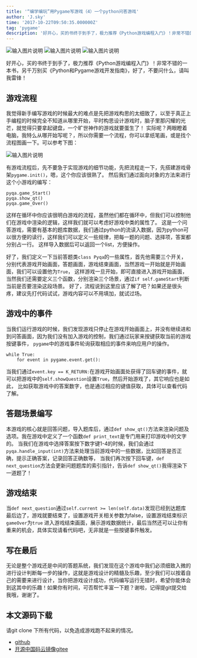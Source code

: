 ```yaml
---
title: '“编学编玩”用Pygame写游戏（4）一个python问答游戏'
author: 'J.sky'
time: '2017-10-22T09:50:35.000000Z'
tag: 'pygame'
description: '好开心，买的书终于到手了，极力推荐《Python游戏编程入门》！非常不错的一本书，另千万别买《Python和Pygame游戏开发指南》，好了，不要问什么，请叫我雷锋！'
---
```


![输入图片说明](https://suiyan.cc/assets/images/media/upload/2017/10/Snip20171022_7.png)
![输入图片说明](https://suiyan.cc/assets/images/media/upload/2017/10/Snip20171022_8.png)
![输入图片说明](https://suiyan.cc/assets/images/media/upload/2017/10/Snip20171022_9.png)

好开心，买的书终于到手了，极力推荐《Python游戏编程入门》！非常不错的一本书，另千万别买《Python和Pygame游戏开发指南》，好了，不要问什么，请叫我雷锋！

## 游戏流程

我觉得新手编写游戏的时候最大的难点是先把游戏构思的太细致了，以至于真正上手编程的时候完全不知道从哪里开始，平时构思设计游戏时，脑子里那闪耀的光芒，就觉得只要拿起键盘，一个旷世神作的游戏就要蛋生了！
实际呢？两眼瞪着电脑，我特么从哪开始写呢？，所以你需要一个流程，你可以拿纸笔画，或是找个流程图画一下。可以参考下图：

![输入图片说明](https://suiyan.cc/assets/images/media/upload/2017/10/Snip20171022_5.png)

有游戏流程后，先不要急于实现游戏的细节功能，先把流程走一下，先搭建游戏骨架`pygame.init()`，嗯，这个你应该很熟了。
然后我们通过面向对象的方法来进行这个小游戏的编写：


    pyqa.game_Start()
    pyqa.show_qt()
    pyqa.game_Over()

这样在循环中你应该很明白游戏的流程，虽然他们都在循环中，但我们可以控制他们在游戏中渲染的逻辑，这样我们就可以考虑好游戏中类的属性了。
这是一个问答游戏，需要有基本的题库数据，我们通过python的流读入数据，因为python可以很方便的读行，这样我们可以定义一些规律，把每一题的问题、选择项，答案都分别占一行。
这样导入数据后可以返回一个list，方便操作。

好了，我们定义一下当前答题类`class Pyqa`的一些属性，首先他需要三个开关，分别代表游戏开始画面，答题画面，游戏结束画面，当然游戏一开始就是开始画面，我们可以设置他为`True`，
这样游戏一旦开始，即可直接进入游戏开始画面，当然我们还需要定义三个函数，分别渲染三个场景，通过`if self.gameStart`判断当前是否要渲染这段场景。
好了，流程说到这里应该了解了吧？如果还是很头疼，建议先打代码试试，游戏内容可以不用填加，就试过场。

## 游戏中的事件

当我们运行游戏的时候，我们发现游戏只停止在游戏开始画面上，并没有继续进和到问答画面，因为我们没有加入游戏的控制，我们通过玩家来按键获取当前的游戏按键事件，
`pygame`中的游戏事件轮询获取相应的事件来响应用户的操作。

    while True:
        for event in pygame.event.get():

当我们通过`event.key == K_RETURN:`在游戏开始画面处获得了回车键的事件，就可以把游戏中的`self.showQuestion`设置`True`，然后开始游戏了，其它响应也是如此，
比如获取游戏中的答案数字，也是通过相应的键值获取，具体可以查看代码了解。

## 答题场景编写

本游戏的核心就是回答问题，导入题库后，通过`def show_qt()`方法来渲染问题及选项。我在游戏中定义了一个函数`def print_text`是专门用来打印游戏中的文字的。
当我们在游戏中选择答案按下数字键1-4的时候，我们会通过`pyqa.handle_input(int)`方法来处理当前游戏中的一些数据，比如回答是否正确，提示正确答案，记录回答正确数等，
当我们再次按下回车键，`def next_question`方法会更新问题题库的索引指针，告诉`def show_qt()`我得渲染下一道题了！

## 游戏结束

当`def next_question`通过`self.current >= len(self.data)`发现已经到达题库最后边了，游戏就要结束了，设置游戏开关相关参数为false，设置游戏结束标识`gameOver`为`true`
进入游戏结束画面，展示游戏数据统计，最后当然还可以让你有重来的机会，具体实现请看代码吧，无非就是一些按键事件触发。

## 写在最后

无论是整个游戏还是中间的答题系统，我们发现在这个游戏中我们必须细致入微的进行设计判断每一步的操作，这就是游戏设计的精髓及乐趣，至少我们可以按着自己的需要来进行设计，当你把游戏设计成功，代码编写运行无错时，希望你能体会到这其中的乐趣！如果你有时间，可否帮忙丰富一下题？谢啦，记得提git提交给我哦，谢谢了。

## 本文源码下载

请git clone 下所有代码，以免造成游戏跑不起来的情况。

+ [github](https://github.com/bosichong/My_pygame/)
+ [开源中国码云镜像gitee](https://gitee.com/J_Sky/My_pygame/)